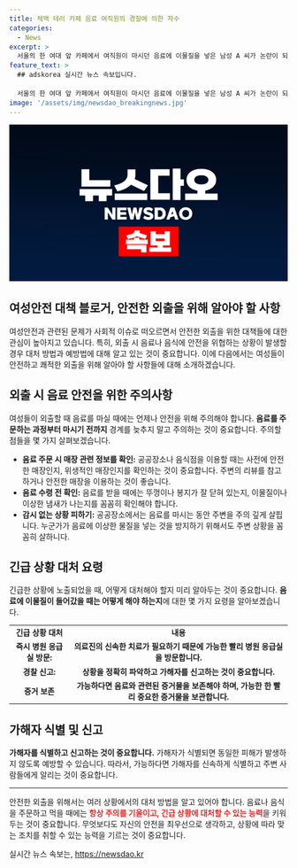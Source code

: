```yaml
---
title: 체액 테러 카페 음료 여직원의 경찰에 의한 자수
categories:
  - News
excerpt: >
  서울의 한 여대 앞 카페에서 여직원이 마시던 음료에 이물질을 넣은 남성 A 씨가 논란이 되고, 자수한 사실이 알려졌습니다. A 씨는 음료에 물질을 넣은 뒤 카페를 떠났으며, 경찰이 추적을 통해 A 씨의 카드 사용 내역을 확보했습니다. A 씨는 자신의 체액이었다고 주장하며 자수했고, 경찰은 이물질 감정을 위해 국과수에 의뢰했습니다. 여직원은 사건으로 인한 불안감을 털어놓았으며, A 씨는 재물손괴 혐의로 입건되었습니다.
feature_text: >
  ## adskorea 실시간 뉴스 속보입니다.

  서울의 한 여대 앞 카페에서 여직원이 마시던 음료에 이물질을 넣은 남성 A 씨가 논란이 되고, 자수한 사실이 알려졌습니다. A 씨는 음료에 물질을 넣은 뒤 카페를 떠났으며, 경찰이 추적을 통해 A 씨의 카드 사용 내역을 확보했습니다. A 씨는 자신의 체액이었다고 주장하며 자수했고, 경찰은 이물질 감정을 위해 국과수에 의뢰했습니다. 여직원은 사건으로 인한 불안감을 털어놓았으며, A 씨는 재물손괴 혐의로 입건되었습니다.
image: '/assets/img/newsdao_breakingnews.jpg'
---
```


<p><img src="/assets/img/newsdao_breakingnews.jpg" alt="adskorea 속보" /></p>

<h2>여성안전 대책 블로거, 안전한 외출을 위해 알아야 할 사항</h2>

<p data-ke-size="size16">여성안전과 관련된 문제가 사회적 이슈로 떠오르면서 안전한 외출을 위한 대책들에 대한 관심이 높아지고 있습니다. 특히, 외출 시 음료나 음식에 안전을 위협하는 상황이 발생할 경우 대처 방법과 예방법에 대해 알고 있는 것이 중요합니다. 이에 다음에서는 여성들이 안전하고 쾌적한 외출을 위해 알아야 할 사항들에 대해 소개하겠습니다.</p>

<h2 data-ke-size="size26">외출 시 음료 안전을 위한 주의사항</h2>

<p data-ke-size="size16">여성들이 외출할 때 음료를 마실 때에는 언제나 안전을 위해 주의해야 합니다. <b>음료를 주문하는 과정부터 마시기 전까지</b> 경계를 늦추지 말고 주의하는 것이 중요합니다. 주의할 점들을 몇 가지 살펴보겠습니다.</p>

<ul>
<li><b>음료 주문 시 매장 관련 정보를 확인:</b> 공공장소나 음식점을 이용할 때는 사전에 안전한 매장인지, 위생적인 매장인지를 확인하는 것이 중요합니다. 주변의 리뷰를 참고하거나 안전한 매장을 이용하는 것이 좋습니다.</li>
<li><b>음료 수령 전 확인:</b> 음료를 받을 때에는 뚜껑이나 봉지가 잘 닫혀 있는지, 이물질이나 이상한 냄새가 나는지를 꼼꼼히 확인해야 합니다. </li>
<li><b>감시 없는 상황 피하기:</b> 공공장소에서는 음료를 마시는 동안 주변을 주의 깊게 살핍니다. 누군가가 음료에 이상한 물질을 넣는 것을 방지하기 위해서도 주변 상황을 꼼꼼히 살하니다.</li>
</ul>

<h2 data-ke-size="size26">긴급 상황 대처 요령</h2>

<p data-ke-size="size16">긴급한 상황에 노출되었을 때, 어떻게 대처해야 할지 미리 알아두는 것이 중요합니다. <b>음료에 이물질이 들어갔을 때는 어떻게 해야 하는지</b>에 대한 몇 가지 요령을 알아보겠습니다.</p>

<table>
<tr>
<td style="text-align: center; height: 17px;"><b>긴급 상황 대처</b></td>
<td style="text-align: center; height: 17px;"><b>내용</b></td>
</tr>
<tr>
<td style="text-align: center; height: 17px;"><b>즉시 병원 응급실 방문:</b></td>
<td style="text-align: center; height: 17px;"><b>의료진의 신속한 치료가 필요하기 때문에 가능한 빨리 병원 응급실을 방문합니다.</b></td>
</tr>
<tr>
<td style="text-align: center; height: 17px;"><b>경찰 신고:</b></td>
<td style="text-align: center; height: 17px;"><b>상황을 정확히 파악하고 가해자를 신고하는 것이 중요합니다.</b></td>
</tr>
<tr>
<td style="text-align: center; height: 17px;"><b>증거 보존</b></td>
<td style="text-align: center; height: 17px;"><b>가능하다면 음료와 관련된 증거물을 보존해야 하며, 가능한 한 빨리 중요한 증거물을 보관합니다.</b></td>
</tr>
</table>

<h2 data-ke-size="size26">가해자 식별 및 신고</h2>

<p data-ke-size="size16"><b>가해자를 식별하고 신고하는 것이 중요합니다.</b> 가해자가 식별되면 동일한 피해가 발생하지 않도록 예방할 수 있습니다. 따라서, 가능하다면 가해자를 신속하게 식별하고 주변 사람들에게 알리는 것이 중요합니다.</p>

<hr>

<p data-ke-size="size16">안전한 외출을 위해서는 여러 상황에서의 대처 방법을 알고 있어야 합니다. 음료나 음식을 주문하고 먹을 때에는 <b><span style="color: #ee2323;">항상 주의를 기울이고, 긴급 상황에 대처할 수 있는 능력</span></b>을 키워두는 것이 중요합니다. 무엇보다도 자신의 안전을 최우선으로 생각하고, 상황에 따라 맞는 조치를 취할 수 있는 능력을 기르는 것이 중요합니다.</p>
실시간 뉴스 속보는, <a href="https://newsdao.kr" rel="dofollow">https://newsdao.kr</a>


